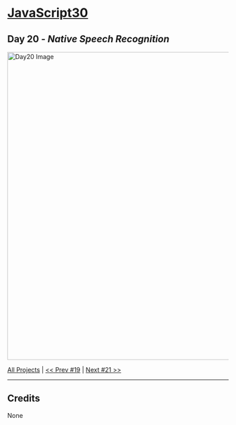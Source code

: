 # [JavaScript30](https://javascript30.com/)

## **Day 20** - *Native Speech Recognition*

<img src="static/img/day20.png" alt="Day20 Image" width="700">


[All Projects](https://github.com/10xOXR/JavaScript30/blob/master/README.md) | [<< Prev #19](https://github.com/10xOXR/JavaScript30/tree/master/day19) | [Next #21 >>](https://github.com/10xOXR/JavaScript30/tree/master/day21)

---

## Credits

None